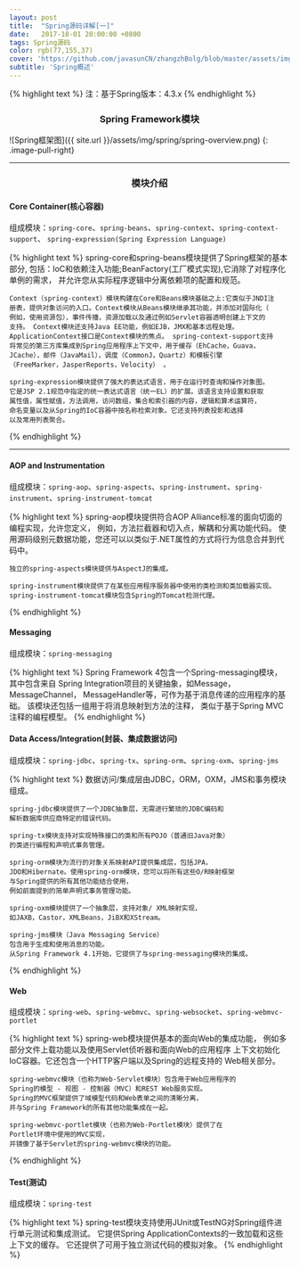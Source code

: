 ```yaml
---
layout: post
title:  "Spring源码详解[一]"
date:   2017-10-01 20:00:00 +0800
tags: Spring源码
color: rgb(77,155,37)
cover: 'https://github.com/javasunCN/zhangzhBolg/blob/master/assets/img/spring/spring.jpg?raw=true'
subtitle: 'Spring概述'
---
```


{% highlight text %}
    注：基于Spring版本：4.3.x
{% endhighlight %} 


<center><b><h3>Spring Framework模块</h3></b></center>

![Spring框架图]({{ site.url }}/assets/img/spring/spring-overview.png)
{: .image-pull-right}

------------------------

<center><b><h3>模块介绍</h3></b></center>

#### Core Container(核心容器) 
组成模块：`spring-core`、`spring-beans`、`spring-context`、`spring-context-support`、
`spring-expression(Spring Expression Language)`
    
{% highlight text %}
    spring-core和spring-beans模块提供了Spring框架的基本部分,
    包括：IoC和依赖注入功能;BeanFactory(工厂模式实现),它消除了对程序化单例的需求，
    并允许您从实际程序逻辑中分离依赖项的配置和规范。
    
    Context（spring-context）模块构建在Core和Beans模块基础之上:它类似于JNDI注
    册表，提供对象访问的入口。Context模块从Beans模块继承其功能，并添加对国际化（
    例如，使用资源包），事件传播，资源加载以及通过例如Servlet容器透明创建上下文的
    支持。 Context模块还支持Java EE功能，例如EJB，JMX和基本远程处理。 
    ApplicationContext接口是Context模块的焦点。 spring-context-support支持
    将常见的第三方库集成到Spring应用程序上下文中，用于缓存（EhCache，Guava，
    JCache），邮件（JavaMail），调度（CommonJ，Quartz）和模板引擎
    （FreeMarker，JasperReports，Velocity） 。
    
    spring-expression模块提供了强大的表达式语言，用于在运行时查询和操作对象图。
    它是JSP 2.1规范中指定的统一表达式语言（统一EL）的扩展。该语言支持设置和获取
    属性值，属性赋值，方法调用，访问数组，集合和索引器的内容，逻辑和算术运算符，
    命名变量以及从Spring的IoC容器中按名称检索对象。它还支持列表投影和选择
    以及常用列表聚合。
{% endhighlight %} 

---------------------------------------

#### AOP and Instrumentation
组成模块：`spring-aop`、`spring-aspects`、`spring-instrument`、`spring-instrument`、`spring-instrument-tomcat`

{% highlight text %}
    spring-aop模块提供符合AOP Alliance标准的面向切面的编程实现，允许您定义，
    例如，方法拦截器和切入点，解耦和分离功能代码。
    使用源码级别元数据功能，您还可以以类似于.NET属性的方式将行为信息合并到代码中。
    
    独立的spring-aspects模块提供与AspectJ的集成。
    
    spring-instrument模块提供了在某些应用程序服务器中使用的类检测和类加载器实现。
    spring-instrument-tomcat模块包含Spring的Tomcat检测代理。
{% endhighlight %} 

#### Messaging
组成模块：`spring-messaging`

{% highlight text %}
    Spring Framework 4包含一个Spring-messaging模块，其中包含来自
    Spring Integration项目的关键抽象，如Message，MessageChannel，
    MessageHandler等，可作为基于消息传递的应用程序的基础。
    该模块还包括一组用于将消息映射到方法的注释，
    类似于基于Spring MVC注释的编程模型。
{% endhighlight %} 


#### Data Access/Integration(封装、集成数据访问)
组成模块：`spring-jdbc`、`spring-tx`、`spring-orm`、`spring-oxm`、`spring-jms`

{% highlight text %}
    数据访问/集成层由JDBC，ORM，OXM，JMS和事务模块组成。
    
    spring-jdbc模块提供了一个JDBC抽象层，无需进行繁琐的JDBC编码和
    解析数据库供应商特定的错误代码。
    
    spring-tx模块支持对实现特殊接口的类和所有POJO（普通旧Java对象）
    的类进行编程和声明式事务管理。
    
    spring-orm模块为流行的对象关系映射API提供集成层，包括JPA，
    JDO和Hibernate。使用spring-orm模块，您可以将所有这些O/R映射框架
    与Spring提供的所有其他功能结合使用，
    例如前面提到的简单声明式事务管理功能。
    
    spring-oxm模块提供了一个抽象层，支持对象/ XML映射实现，
    如JAXB，Castor，XMLBeans，JiBX和XStream。
    
    spring-jms模块（Java Messaging Service）
    包含用于生成和使用消息的功能。
    从Spring Framework 4.1开始，它提供了与spring-messaging模块的集成。
{% endhighlight %} 


#### Web
组成模块：`spring-web`、`spring-webmvc`、`spring-websocket`、`spring-webmvc-portlet`

{% highlight text %}
    spring-web模块提供基本的面向Web的集成功能，
    例如多部分文件上载功能以及使用Servlet侦听器和面向Web的应用程序
    上下文初始化IoC容器。它还包含一个HTTP客户端以及Spring的远程支持的
    Web相关部分。
    
    spring-webmvc模块（也称为Web-Servlet模块）包含用于Web应用程序的
    Spring的模型 - 视图 - 控制器（MVC）和REST Web服务实现。 
    Spring的MVC框架提供了域模型代码和Web表单之间的清晰分离，
    并与Spring Framework的所有其他功能集成在一起。
    
    spring-webmvc-portlet模块（也称为Web-Portlet模块）提供了在
    Portlet环境中使用的MVC实现，
    并镜像了基于Servlet的spring-webmvc模块的功能。
{% endhighlight %} 

#### Test(测试)
组成模块：`spring-test`

{% highlight text %}
    spring-test模块支持使用JUnit或TestNG对Spring组件进行单元测试和集成测试。
    它提供Spring ApplicationContexts的一致加载和这些上下文的缓存。
    它还提供了可用于独立测试代码的模拟对象。
{% endhighlight %} 









